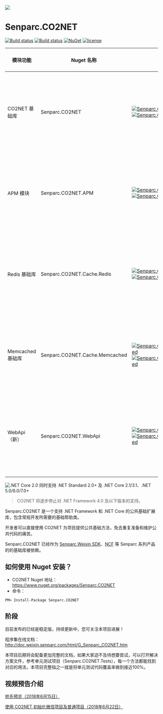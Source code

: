 <img src="https://sdk.weixin.senparc.com/images/senparc-logo-500.jpg" /> 

# Senparc.CO2NET
[![Build status](https://mysenparc.visualstudio.com/Senparc%20SDK/_apis/build/status/CO2NET/Senparc.CO2NET%20-ASP.NET%20Core-CI-clone)](https://mysenparc.visualstudio.com/Senparc%20SDK/_build/latest?definitionId=11)
[![Build status](https://ci.appveyor.com/api/projects/status/uqhyn9i2x5r300dq/branch/master?svg=true)](https://ci.appveyor.com/project/JeffreySu/senparc-co2net/branch/master)
[![NuGet](https://img.shields.io/nuget/dt/Senparc.CO2NET.svg)](https://www.nuget.org/packages/Senparc.CO2NET)
[![license](https://img.shields.io/github/license/JeffreySu/WeiXinMPSDK.svg)](http://www.apache.org/licenses/LICENSE-2.0)

| 模块功能    |        Nuget 名称          |  Nuget                                                                                | 支持 .NET 版本 
|------------|----------------------------|---------------------------------------------------------------------------------------|--------------------------------------
| CO2NET 基础库 | Senparc.CO2NET   | [![Senparc.CO2NET][1.1]][1.2]    [![Senparc.CO2NET][nuget-img-base]][nuget-url-base]  |  ![.NET 3.5][net35Y]    ![.NET 4.0][net40Y]   ![.NET 4.5][net45Y]    ![.NET Core 2.0][core20Y]
| APM 模块 | Senparc.CO2NET.APM   | [![Senparc.CO2NET.APM][2.1]][2.2]    [![Senparc.CO2NET.APM][nuget-img-base-apm]][nuget-url-base-apm]  |  ![.NET 3.5][net35Y]    ![.NET 4.0][net40Y]   ![.NET 4.5][net45Y]    ![.NET Core 2.0][core20Y]
| Redis 基础库 | Senparc.CO2NET.Cache.Redis   | [![Senparc.CO2NET.Cache.Redis][3.1]][3.2]    [![Senparc.CO2NET.Cache.Redis][nuget-img-base-redis]][nuget-url-base-redis]  |  ![.NET 3.5][net35N]    ![.NET 4.0][net40N]   ![.NET 4.5][net45Y]    ![.NET Core 2.0][core20Y]
| Memcached 基础库 | Senparc.CO2NET.Cache.Memcached   | [![Senparc.CO2NET.Cache.Memcached][4.1]][4.2]    [![Senparc.CO2NET.Cache.Memcached][nuget-img-base-memcached]][nuget-url-base-memcached]  |  ![.NET 3.5][net35N]    ![.NET 4.0][net40N]   ![.NET 4.5][net45Y]    ![.NET Core 2.0][core20Y]
| WebApi（新） | Senparc.CO2NET.WebApi   | [![Senparc.CO2NET.WebApi][5.1]][5.2]    [![Senparc.CO2NET.Cache.Memcached][nuget-img-base-memcached]][nuget-url-base-memcached]  |  ![.NET 3.5][net35N]    ![.NET 4.0][net40N]   ![.NET 4.5][net45Y]    ![.NET Core 2.0][core20Y]

![.NET Core 2.0][core20Y] 同时支持 .NET Standard 2.0+ 及 .NET Core 2.1/3.1、.NET 5.0/6.0/7.0+

> CO2NET 将逐步停止对 .NET Framework 4.0 及以下版本的支持。

[1.1]: https://img.shields.io/nuget/v/Senparc.CO2NET.svg?style=flat
[1.2]: https://www.nuget.org/packages/Senparc.CO2NET
[2.1]: https://img.shields.io/nuget/v/Senparc.CO2NET.APM.svg?style=flat
[2.2]: https://www.nuget.org/packages/Senparc.CO2NET.APM
[3.1]: https://img.shields.io/nuget/v/Senparc.CO2NET.Cache.Redis.svg?style=flat
[3.2]: https://www.nuget.org/packages/Senparc.CO2NET.Cache.Redis
[4.1]: https://img.shields.io/nuget/v/Senparc.CO2NET.Cache.Memcached.svg?style=flat
[4.2]: https://www.nuget.org/packages/Senparc.CO2NET.Cache.Memcached
[5.1]: https://img.shields.io/nuget/v/Senparc.CO2NET.WebApi.svg?style=flat
[5.2]: https://www.nuget.org/packages/Senparc.CO2NET.WebApi


[net35Y]: https://img.shields.io/badge/3.5-Y-brightgreen.svg
[net35N]: https://img.shields.io/badge/3.5-N-lightgrey.svg
[net40Y]: https://img.shields.io/badge/4.0-Y-brightgreen.svg
[net40N]: https://img.shields.io/badge/4.0-N-lightgrey.svg
[net40N-]: https://img.shields.io/badge/4.0----lightgrey.svg
[net45Y]: https://img.shields.io/badge/4.5-Y-brightgreen.svg
[net45N]: https://img.shields.io/badge/4.5-N-lightgrey.svg
[net45N-]: https://img.shields.io/badge/4.5----lightgrey.svg
[net461Y]: https://img.shields.io/badge/4.6.1-Y-brightgreen.svg
[net461N]: https://img.shields.io/badge/4.6.1-N-lightgrey.svg
[coreY]: https://img.shields.io/badge/standard2.0-Y-brightgreen.svg
[coreN]: https://img.shields.io/badge/standard2.0-N-lightgrey.svg
[coreN-]: https://img.shields.io/badge/standard2.0----lightgrey.svg
[core20Y]: https://img.shields.io/badge/standard2.0+-Y-brightgreen.svg
[core20N]: https://img.shields.io/badge/standard2.0+-N-lightgrey.svg

[nuget-img-base]: https://img.shields.io/nuget/dt/Senparc.CO2NET.svg
[nuget-url-base]: https://www.nuget.org/packages/Senparc.CO2NET
[nuget-img-base-apm]: https://img.shields.io/nuget/dt/Senparc.CO2NET.APM.svg
[nuget-url-base-apm]: https://www.nuget.org/packages/Senparc.CO2NET.APM
[nuget-img-base-redis]: https://img.shields.io/nuget/dt/Senparc.CO2NET.Cache.Redis.svg
[nuget-url-base-redis]: https://www.nuget.org/packages/Senparc.CO2NET.Cache.Redis
[nuget-img-base-memcached]: https://img.shields.io/nuget/dt/Senparc.CO2NET.Cache.Memcached.svg
[nuget-url-base-memcached]: https://www.nuget.org/packages/Senparc.CO2NET.Cache.Memcached

Senparc.CO2NET 是一个支持 .NET Framework 和 .NET Core 的公共基础扩展库，包含常规开发所需要的基础帮助类。

开发者可以直接使用 CO2NET 为项目提供公共基础方法，免去重复准备和维护公共代码的痛苦。

Senparc.CO2NET 已经作为 [Senparc.Weixin SDK](https://github.com/JeffreySu/WeiXinMPSDK)、[NCF](https://github.com/NeuCharFramework/NCF) 等 Senparc 系列产品的的基础库被依赖。

## 如何使用 Nuget 安装？

* CO2NET Nuget 地址：https://www.nuget.org/packages/Senparc.CO2NET
* 命令：
```
PM> Install-Package Senparc.CO2NET
```

## 阶段

目前发布的已经是稳定版，持续更新中，您可关注本项目进展！

程序集在线文档：<a href="http://doc.weixin.senparc.com/html/G_Senparc_CO2NET.htm" target="_blank">http://doc.weixin.senparc.com/html/G_Senparc_CO2NET.htm</a>

本项目后期将会配备更加完整的文档，如果大家迫不及待想要尝试，可以打开解决方案文件，参考单元测试项目（Senparc.CO2NET.Tests），每一个方法都能找到对应的用法，本项目完整指之一就是将单元测试代码覆盖率做到接近100%。

## 视频预告介绍
[抢先预览（2018年6月15日）](http://study.163.com/course/courseLearn.htm?courseId=1004873017&share=2&shareId=400000000353002#/learn/video?lessonId=1052874494&courseId=1004873017)

[使用 CO2NET 初始化微信项目及普通项目（2018年6月22日）](http://study.163.com/course/courseLearn.htm?courseId=1004873017&share=2&shareId=400000000353002#/learn/video?lessonId=1052903157&courseId=1004873017)



